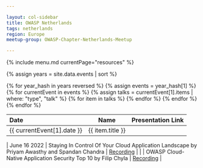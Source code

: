 ```yaml
---

layout: col-sidebar
title: OWASP Netherlands
tags: netherlands
region: Europe
meetup-group: OWASP-Chapter-Netherlands-Meetup

---
```


{% include menu.md currentPage="resources" %}

{% assign years = site.data.events | sort %}

<table>  
  <thead>
    <tr>
      <th style="text-align: left">Date</th>
      <th style="text-align: center">Name</th>
      <th style="text-align: right">Presentation Link</th>
    </tr>
  </thead>
  <tbody>
{% for year_hash in years reversed %}
{% assign events = year_hash[1] %}
{% for currentEvent in events %}
{% assign talks = currentEvent[1].items | where: "type", "talk" %}
{% for item in talks %}
    <td style="text-align: left">{{ currentEvent[1].date }}</td>
    <td style="text-align: center">{{ item.title }}</td>
    <td style="text-align: right">&nbsp;</td>
{% endfor %}
{% endfor %}
{% endfor %}
  </tbody>
</table>


| June 16 2022       | Staying In Control Of Your Cloud Application Landscape by Priyam Awasthy and Spandan Chandra | [Recording](https://youtu.be/r1-ID0z3rBY) |
|                    | OWASP Cloud-Native Application Security Top 10 by Filip Chyla                                | [Recording](https://youtu.be/4qr7eqBqS58) |
